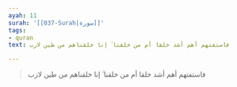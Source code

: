 ```yaml
---
ayah: 11
surah: '[[037-Surah|سورة]]'
tags:
- quran
text: فاستفتهم أهم أشد خلقا أم من خلقنا ۚ إنا خلقناهم من طين لازب

---
```

> فاستفتهم أهم أشد خلقا أم من خلقنا ۚ إنا خلقناهم من طين لازب
